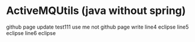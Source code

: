 # ActiveMQUtils (java without spring)
github page update
test111
use me not github page write
line4 eclipse
line5 eclipse
line6 eclipse